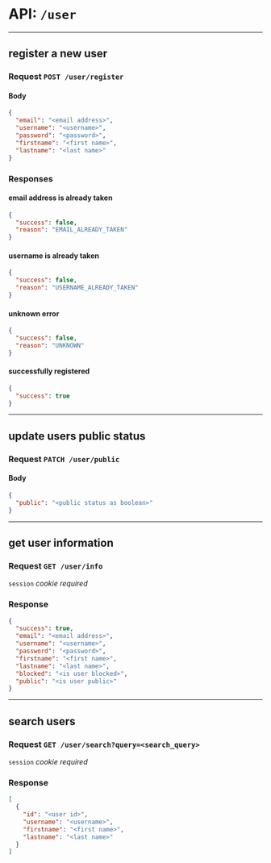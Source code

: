 # API: `/user`

---
## register a new user

### Request `POST /user/register`

#### Body
```json
{
  "email": "<email address>",
  "username": "<username>",
  "password": "<password>",
  "firstname": "<first name>",
  "lastname": "<last name>"
}
```

### Responses

#### email address is already taken
```json
{
  "success": false,
  "reason": "EMAIL_ALREADY_TAKEN"
}
```

#### username is already taken
```json
{
  "success": false,
  "reason": "USERNAME_ALREADY_TAKEN"
}
```

#### unknown error
```json
{
  "success": false,
  "reason": "UNKNOWN"
}
```

#### successfully registered
```json
{
  "success": true
}
```

---
## update users public status

### Request `PATCH /user/public`

#### Body
```json
{
  "public": "<public status as boolean>"
}
```

---
## get user information

### Request `GET /user/info`

`session` _cookie required_

### Response

```json
{
  "success": true,
  "email": "<email address>",
  "username": "<username>",
  "password": "<password>",
  "firstname": "<first name>",
  "lastname": "<last name>",
  "blocked": "<is user blocked>",
  "public": "<is user public>"
}
```

---
## search users

### Request `GET /user/search?query=<search_query>`

`session` _cookie required_

### Response

```json
[
  {
    "id": "<user id>",
    "username": "<username>",
    "firstname": "<first name>",
    "lastname": "<last name>"
  }
]
```
